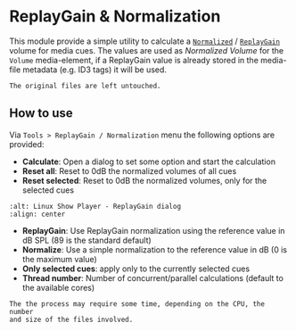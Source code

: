 # ReplayGain & Normalization

This module provide a simple utility to calculate a [`Normalized`](https://en.wikipedia.org/wiki/Audio_normalization) / [`ReplayGain`](https://en.wikipedia.org/wiki/ReplayGain)
volume for media cues. The values are used as *Normalized Volume* for the `Volume`
media-element, if a ReplayGain value is already stored in the media-file metadata
(e.g. ID3 tags) it will be used.

```{note}
The original files are left untouched.
```

## How to use

Via `Tools > ReplayGain / Normalization` menu the following options are provided:

* **Calculate**: Open a dialog to set some option and start the calculation
* **Reset all**: Reset to 0dB the normalized volumes of all cues
* **Reset selected**: Reset to 0dB the normalized volumes, only for the selected cues

```{image} ../_static/replaygain_dialog.png
:alt: Linux Show Player - ReplayGain dialog
:align: center
```

* **ReplayGain**: Use ReplayGain normalization using the reference value in dB SPL (89 is the standard default)
* **Normalize**: Use a simple normalization to the reference value in dB (0 is the maximum value)
* **Only selected cues**: apply only to the currently selected cues
* **Thread number**: Number of concurrent/parallel calculations (default to the available cores)

```{note}
The the process may require some time, depending on the CPU, the number
and size of the files involved.
```
